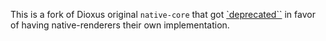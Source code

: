 This is a fork of Dioxus original `native-core` that got
[`deprecated``](https://github.com/DioxusLabs/dioxus/pull/2084) in favor of
having native-renderers their own implementation.
